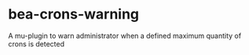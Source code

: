 # bea-crons-warning
A mu-plugin to warn administrator when a defined maximum quantity of crons is detected